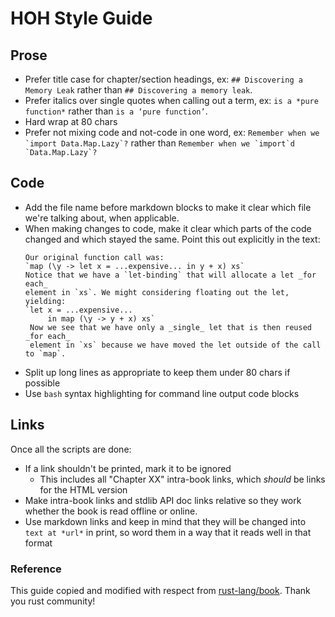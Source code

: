 # HOH Style Guide

## Prose

* Prefer title case for chapter/section headings, ex: `## Discovering a Memory
  Leak` rather than `## Discovering a memory leak`.
* Prefer italics over single quotes when calling out a term, ex: `is a
  *pure function*` rather than `is a ‘pure function’`.
* Hard wrap at 80 chars
* Prefer not mixing code and not-code in one word, ex: ``Remember when we
  `import Data.Map.Lazy`?`` rather than ``Remember when we `import`d
  `Data.Map.Lazy`?``

## Code

* Add the file name before markdown blocks to make it clear which file we're
  talking about, when applicable.
* When making changes to code, make it clear which parts of the code changed
  and which stayed the same. Point this out explicitly in the text: 
  ```
  Our original function call was:
  `map (\y -> let x = ...expensive... in y + x) xs`
  Notice that we have a `let-binding` that will allocate a let _for each_ 
  element in `xs`. We might considering floating out the let, yielding:
  `let x = ...expensive...
       in map (\y -> y + x) xs`
   Now we see that we have only a _single_ let that is then reused _for each_ 
   element in `xs` because we have moved the let outside of the call to `map`.
  ```
* Split up long lines as appropriate to keep them under 80 chars if possible
* Use `bash` syntax highlighting for command line output code blocks

## Links

Once all the scripts are done:

* If a link shouldn't be printed, mark it to be ignored
  * This includes all "Chapter XX" intra-book links, which *should* be links
    for the HTML version
* Make intra-book links and stdlib API doc links relative so they work whether
  the book is read offline or online.
* Use markdown links and keep in mind that they will be changed into `text at
  *url*` in print, so word them in a way that it reads well in that format


### Reference
This guide copied and modified with respect from
[rust-lang/book](https://github.com/rust-lang/book). Thank you rust community!
